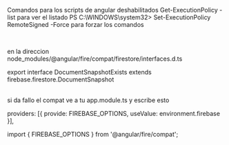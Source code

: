 Comandos para los scripts de angular deshabilitados
 Get-ExecutionPolicy -list para ver el listado
 PS C:\WINDOWS\system32> Set-ExecutionPolicy RemoteSigned -Force para forzar los comandos
 
 <br>
 
 <t> en la direccion node_modules/@angular/fire/compat/firestore/interfaces.d.ts
 
 
 export interface DocumentSnapshotExists<T> extends firebase.firestore.DocumentSnapshot<T> 
 
 <br>
 si da fallo el compat ve a tu app.module.ts y escribe esto
 
   providers: [{ provide: FIREBASE_OPTIONS, useValue: environment.firebase }],

import { FIREBASE_OPTIONS } from '@angular/fire/compat';

